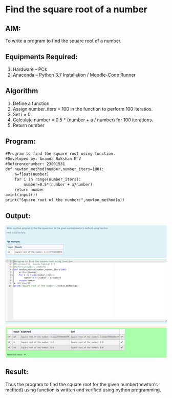 # Find the square root of a number

## AIM:
To write a program to find the square root of a number.

## Equipments Required:
1. Hardware – PCs
2. Anaconda – Python 3.7 Installation / Moodle-Code Runner

## Algorithm
1. Define a function.
2. Assign number_iters = 100 in the function to perform 100 iteratios.
3. Set i = 0.
4. Calculate  number = 0.5 * (number + a / number) for 100 iterations.
5. Return number

## Program:
```
#Program to find the square root using function.
#Developed by: Ananda Rakshan K V
#Referencenumber: 23001531
def newton_method(number,number_iters=100):
    a=float(number)
    for i in range(number_iters):
        number=0.5*(number + a/number)
    return number 
a=int(input())
print("Square root of the number:",newton_method(a))
```

## Output:
![gcd of two number](python_2b.png)
![output](python_5.png)


## Result:
Thus the program to find the square root for the given number(newton's method) using function is written and verified using python programming.
